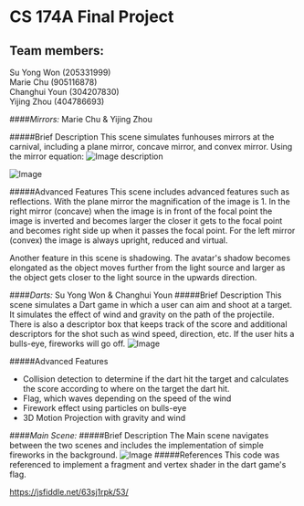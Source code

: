 # CS 174A Final Project

## Team members:  
Su Yong Won (205331999) \
Marie Chu  (905116878)\
Changhui Youn  (304207830)  
Yijing Zhou (404786693)  


####*Mirrors:*
Marie Chu & Yijing Zhou

#####Brief Description
This scene simulates funhouses mirrors at the carnival, including a plane mirror, concave mirror, and convex mirror. 
Using the mirror equation: 
![Image description](https://www.physicstutorials.org/images/stories/mirrorequations2.png)

![Image](../mirror.png)

#####Advanced Features
This scene includes advanced features such as reflections. With the plane mirror the magnification of the 
image is 1. In the right mirror (concave) when the image is in front of the focal point the image is inverted and 
becomes larger the closer it gets to the focal point and becomes right side up when it passes the focal point. For the 
left mirror (convex) the image is always upright, reduced and virtual. 

Another feature in this scene is shadowing. The avatar's shadow becomes elongated as the object moves further from the 
light source and larger as the object gets closer to the light source in the upwards direction.



####*Darts:*
Su Yong Won & Changhui Youn
#####Brief Description
This scene simulates a Dart game in which a user can aim and shoot at a target. It simulates the effect of wind and gravity on the path of the projectile. There is also a descriptor box that keeps track of the score and additional descriptors for the shot such as wind speed, direction, etc. If the user hits a bulls-eye, fireworks will go off.
![Image](../dart.png)



#####Advanced Features
- Collision detection to determine if the dart hit the target and calculates the score according to where on the target the dart hit. 
- Flag, which waves depending on the speed of the wind
- Firework effect using particles on bulls-eye
- 3D Motion Projection with gravity and wind

 ####*Main Scene:*
#####Brief Description
The Main scene navigates between the two scenes and includes the implementation of simple fireworks in the background.
![Image](../main.png)
#####References
This code was referenced to implement a fragment and vertex shader in the dart game's flag.

https://jsfiddle.net/63sj1rpk/53/



